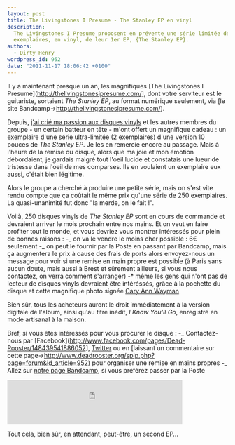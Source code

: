 ```yaml
---
layout: post
title: The Livingstones I Presume - The Stanley EP en vinyl
description:
  The Livingstones I Presume proposent en prévente une série limitée de 250
  exemplaires, en vinyl, de leur 1er EP, {The Stanley EP}.
authors:
  - Dirty Henry
wordpress_id: 952
date: "2011-11-17 18:06:42 +0100"
---
```


Il y a maintenant presque un an, les magnifiques [The Livingstones I
Presume](http://thelivingstonesipresume.com/], dont votre serviteur est le
guitariste, sortaient _The Stanley EP_, au format numérique seulement, via [le
site Bandcamp->http://thelivingstonesipresume.com/).

Depuis, [j'ai crié ma passion aux disques vinyls](849) et les autres membres du
groupe - un certain batteur en tête - m'ont offert un magnifique cadeau : un
exemplaire d'une série ultra-limitée (2 exemplaires) d'une version 10 pouces de
_The Stanley EP_. Je les en remercie encore au passage. Mais à l'heure de la
remise du disque, alors que ma joie et mon émotion débordaient, je gardais
malgré tout l'oeil lucide et constatais une lueur de tristesse dans l'oeil de
mes comparses. Ils en voulaient un exemplaire eux aussi, c'était bien légitime.

Alors le groupe a cherché à produire une petite série, mais on s'est vite rendu
compte que ça coûtait le même prix qu'une série de 250 exemplaires. La
quasi-unanimité fut donc "la merde, on le fait !".

<img496>

Voilà, 250 disques vinyls de _The Stanley EP_ sont en cours de commande et
devraient arriver le mois prochain entre nos mains. Et on veut en faire profiter
tout le monde, et vous devriez vous montrer intéressés pour plein de bonnes
raisons : -_ on va le vendre le moins cher possible : 6€ seulement -_ on peut le
fournir par la Poste en passant par Bandcamp, mais ça augmentera le prix à cause
des frais de ports alors envoyez-nous un message pour voir si une remise en main
propre est possible (à Paris sans aucun doute, mais aussi à Brest et sûrement
ailleurs, si vous nous contactez, on verra comment s'arranger) -\* même les gens
qui n'ont pas de lecteur de disques vinyls devraient être intéréssés, grâce à la
pochette du disque et cette magnifique photo signée
[Cary Ann Wayman](http://www.cariwayman.com/)

Bien sûr, tous les acheteurs auront le droit immédiatement à la version digitale
de l'album, ainsi qu'au titre inédit, _I Know You'll Go_, enregistré en mode
artisanal à la maison.

Bref, si vous êtes intéressés pour vous procurer le disque : -_ Contactez-nous
par [Facebook](http://www.facebook.com/pages/Dead-Rooster/148439541886052],
[Twitter](https://twitter.com/#!/dead__rooster) ou en [laissant un commentaire
sur cette page->http://www.deadrooster.org/spip.php?page=forum&id_article=952)
pour organiser une remise en mains propres -_ Allez sur
[notre page Bandcamp](http://thelivingstonesipresume.com/), si vous préférez
passer par la Poste

<iframe width="400" height="100" style="position: relative; display: block; width: 400px; height: 100px;" src="http://bandcamp.com/EmbeddedPlayer/v=2/album=3803626780/size=venti/bgcol=FFFFFF/linkcol=4285BB/" allowtransparency="true" frameborder="0"><a href="http://thelivingstonesipresume.com/album/the-stanley-ep">The Stanley EP by The Livingstones I Presume</a></iframe>

Tout cela, bien sûr, en attendant, peut-être, un second EP…
